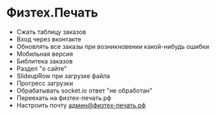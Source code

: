 # Физтех.Печать

* Сжать таблицу заказов
* Вход через вконтакте
* Обновлять все заказы при возникновении какой-нибудь ошибки
* Мобильная версия
* Библитека заказов
* Раздел "о сайте"
* SlideupRow при загрузке файла
* Прогресс загрузки
* Обрабатывать socket.io ответ "не обработан"
* Переехать на физтех-печать.рф
* Настроить почту админ@физтех-печать.рф